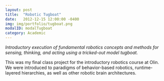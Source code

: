 ```yaml
---
layout: post
title:  "Robotic Tugboat"
date:   2012-12-15 12:00:00 -0400
img: img/portfolio/tugboat.png
modalID: modalTugboat
category: Academic
---
```

_Introductory execution of fundamental robotics concepts and methods for sensing, thinking, and acting using a tricked-out model tugboat._

This was my final class project for the introductory robotics course at Olin. We were introduced to paradigms of behavior-based robotics, runtime-layered hierarchies, as well as other robotic brain architectures.